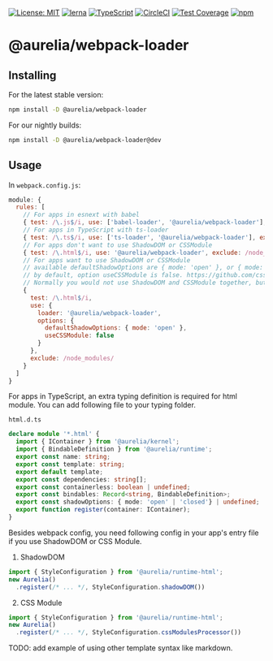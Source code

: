 [![License: MIT](https://img.shields.io/badge/License-MIT-yellow.svg)](https://opensource.org/licenses/MIT)
[![lerna](https://img.shields.io/badge/maintained%20with-lerna-cc00ff.svg)](https://lernajs.io/)
[![TypeScript](https://img.shields.io/badge/%3C%2F%3E-TypeScript-%230074c1.svg)](http://www.typescriptlang.org/)
[![CircleCI](https://circleci.com/gh/aurelia/aurelia.svg?style=shield)](https://circleci.com/gh/aurelia/aurelia)
[![Test Coverage](https://api.codeclimate.com/v1/badges/5ac0e13689735698073a/test_coverage)](https://codeclimate.com/github/aurelia/aurelia/test_coverage)
[![npm](https://img.shields.io/npm/v/@aurelia/webpack-loader.svg?maxAge=3600)](https://www.npmjs.com/package/@aurelia/webpack-loader)
# @aurelia/webpack-loader

## Installing

For the latest stable version:

```bash
npm install -D @aurelia/webpack-loader
```

For our nightly builds:

```bash
npm install -D @aurelia/webpack-loader@dev
```

## Usage

In `webpack.config.js`:

```js
module: {
  rules: [
    // For apps in esnext with babel
    { test: /\.js$/i, use: ['babel-loader', '@aurelia/webpack-loader'], exclude: /node_modules/ },
    // For apps in TypeScript with ts-loader
    { test: /\.ts$/i, use: ['ts-loader', '@aurelia/webpack-loader'], exclude: /node_modules/ },
    // For apps don't want to use ShadowDOM or CSSModule
    { test: /\.html$/i, use: '@aurelia/webpack-loader', exclude: /node_modules/ }
    // For apps want to use ShadowDOM or CSSModule
    // available defaultShadowOptions are { mode: 'open' }, or { mode: 'closed' }, or null (default).
    // by default, option useCSSModule is false. https://github.com/css-modules/css-modules
    // Normally you would not use ShadowDOM and CSSModule together, but our tooling doesn't prevent you from doing that.
    {
      test: /\.html$/i,
      use: {
        loader: '@aurelia/webpack-loader',
        options: {
          defaultShadowOptions: { mode: 'open' },
          useCSSModule: false
        }
      },
      exclude: /node_modules/
    }
  ]
}
```

For apps in TypeScript, an extra typing definition is required for html module. You can add following file to your typing folder.

`html.d.ts`
```ts
declare module '*.html' {
  import { IContainer } from '@aurelia/kernel';
  import { BindableDefinition } from '@aurelia/runtime';
  export const name: string;
  export const template: string;
  export default template;
  export const dependencies: string[];
  export const containerless: boolean | undefined;
  export const bindables: Record<string, BindableDefinition>;
  export const shadowOptions: { mode: 'open' | 'closed'} | undefined;
  export function register(container: IContainer);
}
```

Besides webpack config, you need following config in your app's entry file if you use ShadowDOM or CSS Module.

1. ShadowDOM
```js
import { StyleConfiguration } from '@aurelia/runtime-html';
new Aurelia()
  .register(/* ... */, StyleConfiguration.shadowDOM())
```

2. CSS Module
```js
import { StyleConfiguration } from '@aurelia/runtime-html';
new Aurelia()
  .register(/* ... */, StyleConfiguration.cssModulesProcessor())
```

TODO: add example of using other template syntax like markdown.
